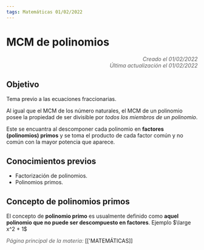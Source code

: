 ```yaml
---
tags: Matemáticas 01/02/2022
---
```


# MCM de polinomios
<div style="text-align: right; opacity: 0.7; font-style: italic;">Creado el 01/02/2022</div>
<div style="text-align: right; opacity: 0.7; font-style: italic;">Última actualización el 01/02/2022</div>

## Objetivo

Tema previo a las ecuaciones fraccionarias.

Al igual que el MCM de los número naturales, el MCM de un polinomio posee la propiedad de ser divisible por *todos los miembros de un polinomio*. 

Este se encuantra al descomponer cada polinomio en **factores (polinomios) primos** y se toma el producto de cada factor común y no común con la mayor potencia que aparece.

## Conocimientos previos
- Factorización de polinomios.
- Polinomios primos.

## Concepto de polinomios primos
El concepto de **polinomio primo** es usualmente definido como **aquel polinomio que no puede ser descompuesto en factores**. Ejemplo $\large x^2 + 1$




<span style="opacity: 0.7; font-style: italic;">Página principal de la materia:</span> [['MATEMÁTICAS]]
